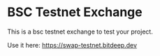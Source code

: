 # BSC Testnet Exchange

This is a bsc testnet exchange to test your project.

Use it here: https://swap-testnet.bitdeep.dev

